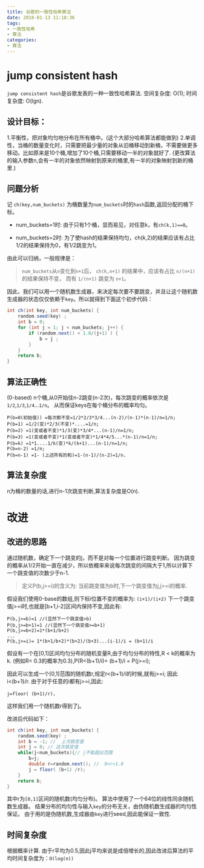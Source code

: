 ```yaml
---
title: 谷歌的一致性哈希算法
date: 2018-01-13 11:18:36
tags: 
- 一致性哈希 
- 算法
categories:
- 算法
---
```



# jump consistent hash
`jump consistent hash`是谷歌发表的一种一致性哈希算法.
空间复杂度: O(1);
时间复杂度: O(lgn).


## 设计目标：
1.平衡性，把对象均匀地分布在所有桶中。(这个大部分哈希算法都能做到)
2.单调性，当桶的数量变化时，只需要把最少量的对象从旧桶移动到新桶，不需要做更多移动。比如原来是10个桶,增加了10个桶,只需要移动一半的对象就好了.
(更改算法的输入参数n,会有一半的对象依然映射到原来的桶里,有一半的对象映射到新的桶里.)

## 问题分析
记 `ch(key,num_buckets)` 为桶数量为`num_buckets`时的`hash`函数,返回分配的桶下标。

- num_buckets=1时:
由于只有1个桶，显而易见，对任意k，有`ch(k,1)==0`。

- num_buckets=2时:
为了使hash的结果保持均匀，ch(k,2)的结果应该有占比1/2的结果保持为0，有1/2跳变为1。

由此可以归纳，一般规律是：
> `num_buckets`从`n`变化到`n+1`后，
`ch(k,n+1)` 的结果中，应该有占比 `n/(n+1)` 的结果保持不变，
而有 `1/(n+1)` 跳变为 `n+1`。

因此，我们可以用一个随机数生成器，来决定每次要不要跳变，并且让这个随机数生成器的状态仅仅依赖于`key`。所以就得到下面这个初步代码：
```java
int ch(int key, int num_buckets) {
    random.seed(key) ;
    int b = 0; 
    for (int j = 1; j < num_buckets; j++) {
        if (random.next() < 1.0/(j+1) ) {
            b = j ;
        }
    }
    return b;
}
```

## 算法正确性
(0-based)
n个桶,从0开始往n-2跳变(n-2次)，每次跳变的概率依次是`1/2`,`1/3`,`1/4`...`1/n`。
从而保证keys在每个桶分布的概率均匀。
```
P(b=0(初始值)) =每次都不变=1/2*2/3*3/4...(n-2)/(n-1)*(n-1)/n=1/n;
P(b=1) =1/2(变)*2/3(不变)*....=1/n;
P(b=2) =1(变或者不变)*1/3(变)*3/4*...(n-1)/n=1/n;
P(b=3) =1(变或者不变)*1(变或者不变)*1/4*4/5...*(n-1)/n=1/n;
P(b=k) =1*1....1/k(变)*k/(k+1)...(n-1)/n=1/n;
P(b=n-2) =1/n;
P(b=n-1) =1- (上述所有的和)=1-(n-1)/(n-2)=1/n.
```

## 算法复杂度
n为桶的数量的话,进行n-1次跳变判断,算法复杂度是O(n).

# 改进
## 改进的思路
通过随机数，确定下一个跳变的j，而不是对每一个位置进行跳变判断。
因为跳变的概率从1/2开始一直在减少，所以依概率来说每次跳变的间隔大于1,所以计算下一个跳变值的次数少于n-1.

> 定义P(b,j>=i)的含义为: 当前跳变值为b时,下一个跳变值为j,j>=i的概率. 

假设我们使用0-base的数组,则下标i位置不变的概率为: `(i+1)/(i+2)`
下一个跳变值j>=i时,也就是[b+1,i-2]区间内保持不变,因此有:
```
P(b,j>=b)=1 //(显然下一个跳变值>b)
P(b,j>=b+1)=1 //(显然下一个跳变值>=b+1)
P(b,j>=b+2)=1*(b+1/b+2)
...
P(b,j>=i)= 1*(b+1/b+2)*(b+2)/(b+3)...(i-1)/i = (b+1)/i
```

假设有一个在[0,1]区间均匀分布的随机变量R,由于均匀分布的特性,R < k的概率为 k.
(例如R< 0.3的概率为0.3),P(R<(b+1)/i)= (b+1)/i = P(j>=i);

因此可以生成一个[0,1]范围的随机数r,规定r<(b+1)/i的时候,就有j>=i;
因此 i<(b+1)/r. 由于对于任意的i都有j>=i,因此:
```
j=floor( (b+1)/r)，
```
这样我们用一个随机数r得到了j。

改进后代码如下：
```java
int ch(int key, int num_buckets) {
    random.seed(key) ;
    int b = -1; //  上次跳变值
    int j = 0; // 这次跳变值
    while(j<num_buckets){// j不能超出范围
        b=j; 
        double r=random.next(); //  0<r<1.0
        j = floor( (b+1) /r);
    }
    return b;
}
```
其中r为`[0,1]`区间的随机数(均匀分布)。
算法中使用了一个64位的线性同余随机数生成器。
结果分布的均匀性与输入`key`的分布无关，由伪随机数生成器的均匀性保证。
由于用的是伪随机数,生成器由`key`进行seed,因此能保证一致性.

## 时间复杂度
根据概率计算. 
由于r平均为0.5,因此j平均来说是成倍增长的,因此改进后算法的平均时间复杂度为：`O(log(n))`